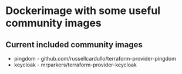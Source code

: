 # Dockerimage with some useful community images

## Current included community images

- pingdom - github.com/russellcardullo/terraform-provider-pingdom
- keycloak - mrparkers/terraform-provider-keycloak